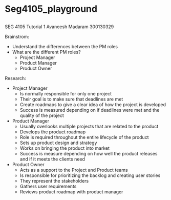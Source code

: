 # Seg4105_playground

## 
SEG 4105 Tutorial 1
Avaneesh Madaram
300130329

Brainstrom:
  -	Understand the differences between the PM roles
  -	What are the different PM roles?
    - Project Manager
    - Product Manager
    -	Product Owner
   	
Research:
  -	Project Manager
    -	Is normally responsible for only one project
    -	Their goal is to make sure that deadlines are met
    -	Create roadmaps to give a clear idea of how the project is developed
    -	Success is measured depending on if deadlines were met and the quality of the project
  -	Product Manager
    -	Usually overlooks multiple projects that are related to the product
    -	Develops the product roadmap	
    -	Role is required throughout the entire lifecycle of the product
    -	Sets up product design and strategy
    -	Works on bringing the product into market
    -	Success is measure depending on how well the product releases and if it meets the clients need
  -	Product Owner
    -	Acts as a support to the Project and Product teams
    -	Is responsible for prioritizing the backlog and creating user stories
    -	They represent the stakeholders
    -	Gathers user requirements
    -	Reviews product roadmap with product manager

